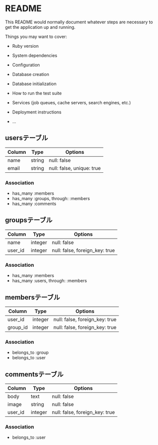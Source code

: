 # README

This README would normally document whatever steps are necessary to get the
application up and running.

Things you may want to cover:

* Ruby version

* System dependencies

* Configuration

* Database creation

* Database initialization

* How to run the test suite

* Services (job queues, cache servers, search engines, etc.)

* Deployment instructions

* ...

## usersテーブル
|Column|Type|Options|
|------|----|-------|
|name|string|null: false|
|email|string|null: false, unique: true|
### Association
- has_many :members
- has_many :groups, through:  :members
- has_many :comments

## groupsテーブル
|Column|Type|Options|
|------|----|-------|
|name|integer|null: false|
|user_id|integer|null: false, foreign_key: true|
### Association
- has_many :members
- has_many :users, through:  :members

## membersテーブル
|Column|Type|Options|
|------|----|-------|
|user_id|integer|null: false, foreign_key: true|
|group_id|integer|null: false, foreign_key: true|
### Association
- belongs_to :group
- belongs_to :user

## commentsテーブル
|Column|Type|Options|
|------|----|-------|
|body|text|null: false|
|image|string|null: false|
|user_id|integer|null: false, foreign_key: true|
### Association
- belongs_to :user
